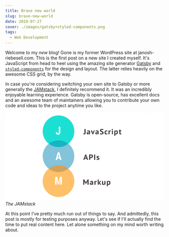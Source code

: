 ```yaml
---
title: Brave new world
slug: brave-new-world
date: 2018-07-27
cover: ./images/gatsby+styled-components.png
tags:
  - Web Development
---
```


Welcome to my _new_ blog! Gone is my former WordPress site at janosh-riebesell.com. This is the first post on a new site I created myself. It's JavaScript from head to heel using the amazing site generator [Gatsby](https://www.gatsbyjs.org) and [`styled-components`](https://www.styled-components.com) for the design and layout. The latter relies heavily on the awesome CSS grid, by the way.

In case you're considering switching your own site to Gatsby or more generally the [JAMstack](https://jamstack.org), I definitely recommend it. It was an incredibly enjoyable learning experience. Gatsby is open-source, has excellent docs and an awesome team of maintainers allowing you to contribute your own code and ideas to the project anytime you like.

![JAMstack](images/jamstack.png)
_The JAMstack_

At this point I've pretty much run out of things to say. And admittedly, this post is mostly for testing purposes anyway. Let's see if I'll actually find the time to put real content here. Let alone something on my mind worth writing about.
